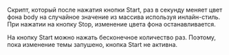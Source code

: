 Скрипт, который после нажатия кнопки Start, раз в секунду меняет цвет фона body на случайное значение из массива используя инлайн-стиль. При нажатии на кнопку Stop, изменение цвета фона останавливается.

На кнопку Start можно нажать бесконечное количество раз. Поэтому, пока изменение темы запушено, кнопка Start не активна.
